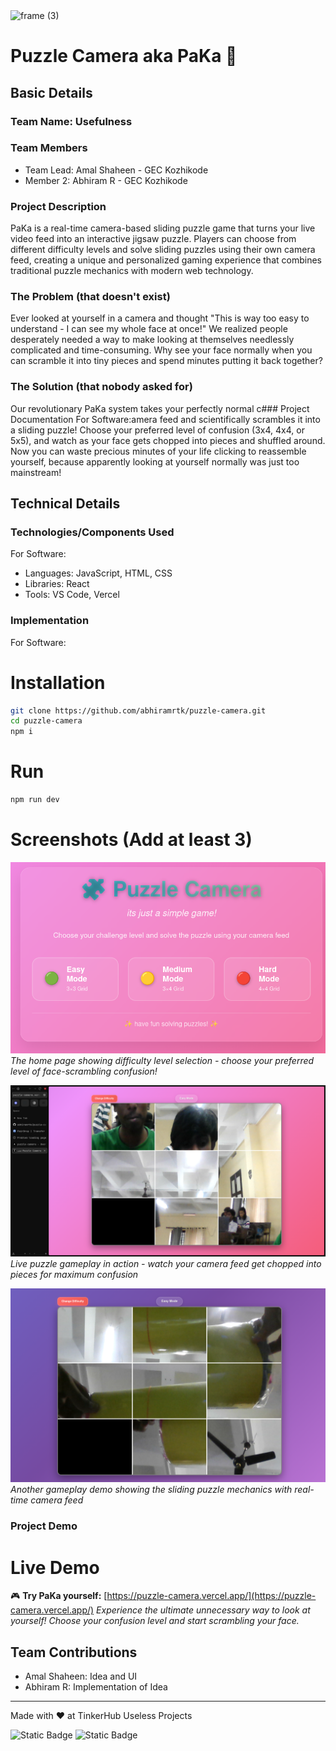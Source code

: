 <img width="3188" height="1202" alt="frame (3)" src="https://github.com/user-attachments/assets/517ad8e9-ad22-457d-9538-a9e62d137cd7" />


# Puzzle Camera aka PaKa 🎯


## Basic Details
### Team Name: Usefulness


### Team Members
- Team Lead: Amal Shaheen - GEC Kozhikode
- Member 2: Abhiram R - GEC Kozhikode

### Project Description
PaKa is a real-time camera-based sliding puzzle game that turns your live video feed into an interactive jigsaw puzzle. Players can choose from different difficulty levels and solve sliding puzzles using their own camera feed, creating a unique and personalized gaming experience that combines traditional puzzle mechanics with modern web technology.

### The Problem (that doesn't exist)
Ever looked at yourself in a camera and thought "This is way too easy to understand - I can see my whole face at once!" We realized people desperately needed a way to make looking at themselves needlessly complicated and time-consuming. Why see your face normally when you can scramble it into tiny pieces and spend minutes putting it back together?

### The Solution (that nobody asked for)
Our revolutionary PaKa system takes your perfectly normal c### Project Documentation
For Software:amera feed and scientifically scrambles it into a sliding puzzle! Choose your preferred level of confusion (3x4, 4x4, or 5x5), and watch as your face gets chopped into pieces and shuffled around. Now you can waste precious minutes of your life clicking to reassemble yourself, because apparently looking at yourself normally was just too mainstream!

## Technical Details
### Technologies/Components Used
For Software:
- Languages: JavaScript, HTML, CSS
- Libraries: React
- Tools: VS Code, Vercel

### Implementation
For Software:
# Installation
```bash
git clone https://github.com/abhiramrtk/puzzle-camera.git
cd puzzle-camera
npm i
```

# Run
```bash
npm run dev
```



# Screenshots (Add at least 3)
![Home Page](src/assets/1.png)
*The home page showing difficulty level selection - choose your preferred level of face-scrambling confusion!*

![Game Demo 1](src/assets/2.png)
*Live puzzle gameplay in action - watch your camera feed get chopped into pieces for maximum confusion*

![Game Demo 2](src/assets/3.png)
*Another gameplay demo showing the sliding puzzle mechanics with real-time camera feed*



### Project Demo
# Live Demo
🎮 **Try PaKa yourself:** [https://puzzle-camera.vercel.app/](https://puzzle-camera.vercel.app/)
*Experience the ultimate unnecessary way to look at yourself! Choose your confusion level and start scrambling your face.*





## Team Contributions
- Amal Shaheen: Idea and UI
- Abhiram R: Implementation of Idea

---
Made with ❤️ at TinkerHub Useless Projects 

![Static Badge](https://img.shields.io/badge/TinkerHub-24?color=%23000000&link=https%3A%2F%2Fwww.tinkerhub.org%2F)
![Static Badge](https://img.shields.io/badge/UselessProjects--25-25?link=https%3A%2F%2Fwww.tinkerhub.org%2Fevents%2FQ2Q1TQKX6Q%2FUseless%2520Projects)



